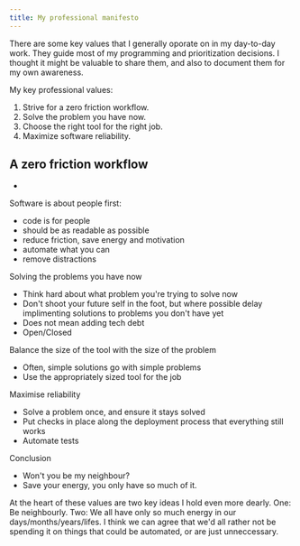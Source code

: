 ```yaml
---
title: My professional manifesto
---
```


There are some key values that I generally oporate on in my day-to-day work. They guide most of my programming and prioritization decisions. I thought it might be valuable to share them, and also to document them for my own awareness.

My key professional values:
1. Strive for a zero friction workflow.
2. Solve the problem you have now.
3. Choose the right tool for the right job.
4. Maximize software reliability.

## A zero friction workflow
*

Software is about people first:
* code is for people
* should be as readable as possible
* reduce friction, save energy and motivation
* automate what you can
* remove distractions

Solving the problems you have now
* Think hard about what problem you're trying to solve now
* Don't shoot your future self in the foot, but where possible delay implimenting solutions to problems you don't have yet
* Does not mean adding tech debt
* Open/Closed

Balance the size of the tool with the size of the problem
* Often, simple solutions go with simple problems
* Use the appropriately sized tool for the job

Maximise reliability
* Solve a problem once, and ensure it stays solved
* Put checks in place along the deployment process that everything still works
* Automate tests

Conclusion
* Won't you be my neighbour?
* Save your energy, you only have so much of it.

At the heart of these values are two key ideas I hold even more dearly. One: Be neighbourly. Two: We all have only so much energy in our days/months/years/lifes. I think we can agree that we'd all rather not be spending it on things that could be automated, or are just unneccessary.
